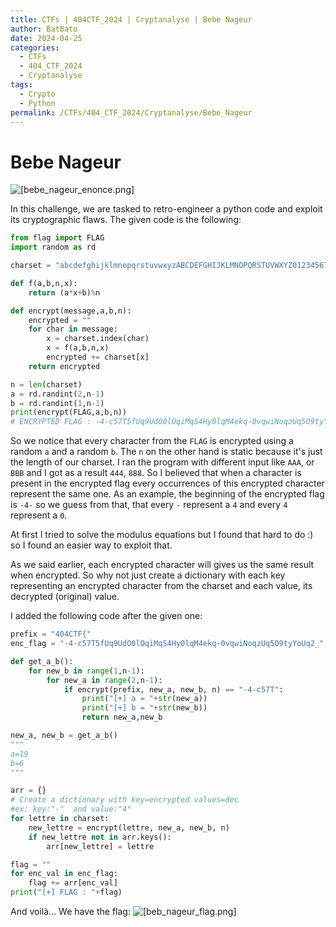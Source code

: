 ```yaml
---
title: CTFs | 404CTF_2024 | Cryptanalyse | Bebe Nageur
author: BatBato
date: 2024-04-25
categories:
  - CTFs
  - 404_CTF_2024
  - Cryptanalyse
tags:
  - Crypto
  - Python
permalink: /CTFs/404_CTF_2024/Cryptanalyse/Bebe_Nageur
---
```

# Bebe Nageur

![[bebe_nageur_enonce.png]](https://raw.githubusercontent.com/Nouman404/nouman404.github.io/main/_posts/CTFs/404_CTF_2024/Cryptanalyse/Photos/bebe_nageur_enonce.png)

In this challenge, we are tasked to retro-engineer a python code and exploit its cryptographic flaws. The given code is the following:
```python
from flag import FLAG
import random as rd

charset = "abcdefghijklmnopqrstuvwxyzABCDEFGHIJKLMNOPQRSTUVWXYZ0123456789{}_-!"

def f(a,b,n,x):
	return (a*x+b)%n

def encrypt(message,a,b,n):
	encrypted = ""
	for char in message:
		x = charset.index(char)
		x = f(a,b,n,x)
		encrypted += charset[x]
	return encrypted

n = len(charset)
a = rd.randint(2,n-1)
b = rd.randint(1,n-1)
print(encrypt(FLAG,a,b,n))
# ENCRYPTED FLAG : -4-c57T5fUq9UdO0lOqiMqS4Hy0lqM4ekq-0vqwiNoqzUq5O9tyYoUq2_
```

So we notice that every character from the `FLAG` is encrypted using a random `a` and a random `b`. The `n` on the other hand is static because it's just the length of our charset. I ran the program with different input like `AAA`, or `BBB` and I got as a result `444`, `888`. So I believed that when a character is present in the encrypted flag every occurrences of this encrypted character  represent the same one. As an example, the beginning of the encrypted flag is `-4-` so we guess from that, that every `-` represent a `4` and every `4` represent a `0`.

At first I tried to solve the modulus equations but I found that hard to do :) so I found an easier way to exploit that.

As we said earlier, each encrypted character will gives us the same result when encrypted. So why not just create a dictionary with each key representing an encrypted character from the charset and each value, its decrypted (original) value.

I added the following code after the given one:

```python
prefix = "404CTF{"
enc_flag = "-4-c57T5fUq9UdO0lOqiMqS4Hy0lqM4ekq-0vqwiNoqzUq5O9tyYoUq2_"

def get_a_b():
	for new_b in range(1,n-1):
		for new_a in range(2,n-1):
			if encrypt(prefix, new_a, new_b, n) == "-4-c57T":
				print("[+] a = "+str(new_a))
				print("[+] b = "+str(new_b))
				return new_a,new_b

new_a, new_b = get_a_b()
"""
a=19
b=6
"""

arr = {}
# Create a dictionary with key=encrypted values=dec
#ex: key:"-"  and value:"4"
for lettre in charset:
	new_lettre = encrypt(lettre, new_a, new_b, n)
	if new_lettre not in arr.keys():
		arr[new_lettre] = lettre

flag = ""
for enc_val in enc_flag:
	flag += arr[enc_val]
print("[+] FLAG : "+flag)
```

And voilà... We have the flag:
![[beb_nageur_flag.png]](https://raw.githubusercontent.com/Nouman404/nouman404.github.io/main/_posts/CTFs/404_CTF_2024/Cryptanalyse/Photos/beb_nageur_flag.png)